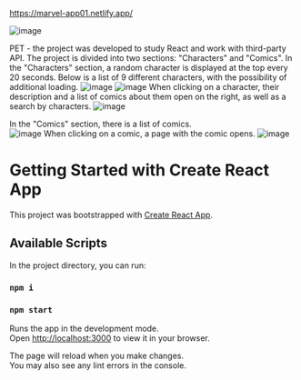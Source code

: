 https://marvel-app01.netlify.app/

![image](https://user-images.githubusercontent.com/90868495/167886038-024c1fcc-a90a-4584-a1b2-13801bda0f95.png)

PET - the project was developed to study React and work with third-party API.
The project is divided into two sections: "Characters" and "Comics".
In the "Characters" section, a random character is displayed at the top every 20 seconds.
Below is a list of 9 different characters, with the possibility of additional loading.
![image](https://user-images.githubusercontent.com/90868495/167900413-f0eed76c-1c64-41b4-ae5b-ec3ccbaa07b5.png)
![image](https://user-images.githubusercontent.com/90868495/167900462-1b7ec600-5f91-45d7-86dc-bf5dab8030fe.png)
When clicking on a character, their description and a list of comics about them open on the right, as well as a search by characters.
![image](https://user-images.githubusercontent.com/90868495/167900617-0c4843f1-8c10-454b-b651-5dc88f4255c7.png)

In the "Comics" section, there is a list of comics. \
![image](https://user-images.githubusercontent.com/90868495/167900916-c5cf2232-2ac2-43c4-a313-13bc97cff92f.png)
When clicking on a comic, a page with the comic opens.
![image](https://user-images.githubusercontent.com/90868495/167901010-2e76c43b-6d0c-41e4-a5e9-cb7662c92fe6.png)

# Getting Started with Create React App

This project was bootstrapped with [Create React App](https://github.com/facebook/create-react-app).

## Available Scripts

In the project directory, you can run:

### `npm i`

### `npm start`

Runs the app in the development mode.\
Open [http://localhost:3000](http://localhost:3000) to view it in your browser.

The page will reload when you make changes.\
You may also see any lint errors in the console.

